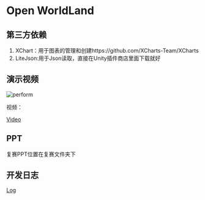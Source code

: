 # Open WorldLand

## 第三方依赖

1. XChart：用于图表的管理和创建https://github.com/XCharts-Team/XCharts
2. LiteJson:用于Json读取，直接在Unity插件商店里面下载就好

## 演示视频

![perform](./assets/perform.gif)

视频：

[Video](./Readme/perform.mp4)

## PPT

复赛PPT位置在复赛文件夹下

## 开发日志

[Log](./Log.md)

